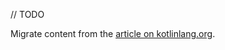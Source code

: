[//]: # (title: Next steps)

// TODO

Migrate content from the [article on kotlinlang.org](https://kotlinlang.org/docs/multiplatform-mobile-wrap-up.html).